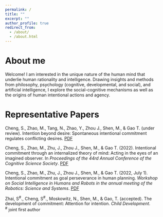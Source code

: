 ```yaml
---
permalink: /
title: ""
excerpt: ""
author_profile: true
redirect_from:
  - /about/
  - /about.html
---
```


About me
======

Welcome! I am interested in the unique nature of the human mind that underlie human rationality and intelligence. Drawing insights and methods from philosophy, psychology (cognitive, developmental, and social), and artificial intelligence, I explore the social-cognitive mechanisms as well as the origins of human intentional actions and agency.

<!-- My CV can be found [here](/files/CV_shaozhe.pdf). -->

<!-- Feel free to reach out! My email is [chengshaozhe@gmail.com](mailto:chengshaozhe@gmail.com). -->


Representative Papers
======

Cheng, S., Zhao, M., Tang, N., Zhao, Y., Zhou J., Shen, M., & Gao T. (under review). Intention beyond desire: Spontaneous intentional commitment regulates conflicting desires. [PDF](/files/ChengEtAl22-IntentionBeyondDesire.pdf)

Cheng, S., Zhao, M., Zhu, J., Zhou J., Shen, M., & Gao T. (2022). Intentional commitment through an internalized theory of mind: Acting in the eyes of an imagined observer. In *Proceedings of the 44rd Annual Conference of the Cognitive Science Society*. [PDF](/files/CogSci22_Intentional_commitment_through_an_internalized_theory_of_mind_Final_.pdf)

Cheng, S., Zhao, M., Zhu, J., Zhou J., Shen, M., & Gao T. (2022, July 1). Intentional commitment as goal perseverance in human planning. *Workshop on Social Intelligence in Humans and Robots in the annual meeting of the Robotics: Science and Systems*. [PDF](/files/RSS22Workshop_IntentionalCommitment_final.pdf)

Zhai, S<sup>#</sup>., Cheng, S<sup>#</sup>., Moskowitz, N., Shen, M., & Gao, T. (accepted). The development of commitment: Attention for intention. *Child Development*.
<br /> <sup>#</sup> joint first author


